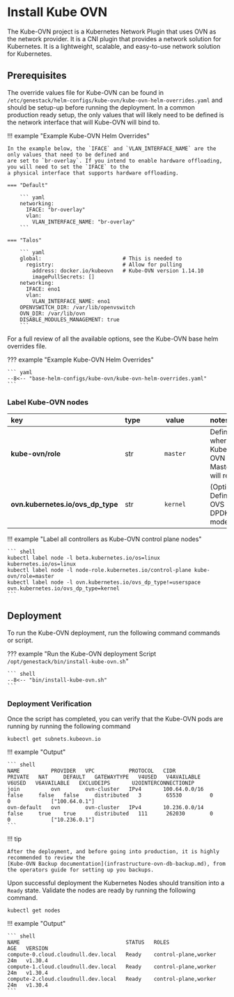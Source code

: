 # Install Kube OVN

The Kube-OVN project is a Kubernetes Network Plugin that uses OVN as the network provider. It
is a CNI plugin that provides a network solution for Kubernetes. It is a lightweight, scalable,
and easy-to-use network solution for Kubernetes.

## Prerequisites

The override values file for Kube-OVN can be found in `/etc/genestack/helm-configs/kube-ovn/kube-ovn-helm-overrides.yaml`
and should be setup-up before running the deployment. In a common production ready setup, the only values that will
likely need to be defined is the network interface that will Kube-OVN will bind to.

!!! example "Example Kube-OVN Helm Overrides"

    In the example below, the `IFACE` and `VLAN_INTERFACE_NAME` are the only values that need to be defined and
    are set to `br-overlay`. If you intend to enable hardware offloading, you will need to set the `IFACE` to the
    a physical interface that supports hardware offloading.

    === "Default"

        ``` yaml
        networking:
          IFACE: "br-overlay"
          vlan:
            VLAN_INTERFACE_NAME: "br-overlay"
        ```

    === "Talos"

        ``` yaml
        global:                          # This is needed to
          registry:                      # Allow for pulling
            address: docker.io/kubeovn   # Kube-OVN version 1.14.10
            imagePullSecrets: []
        networking:
          IFACE: eno1
          vlan:
            VLAN_INTERFACE_NAME: eno1
        OPENVSWITCH_DIR: /var/lib/openvswitch
        OVN_DIR: /var/lib/ovn
        DISABLE_MODULES_MANAGEMENT: true
        ```

For a full review of all the available options, see the Kube-OVN base helm overrides file.

??? example "Example Kube-OVN Helm Overrides"

    ``` yaml
    --8<-- "base-helm-configs/kube-ovn/kube-ovn-helm-overrides.yaml"
    ```

### Label Kube-OVN nodes

| <div style="width:220px">key</div> | type | <div style="width:128px">value</div>  | notes |
|:-----|--|:----------------:|:------|
| **kube-ovn/role** | str | `master` | Defines where the Kube-OVN Masters will reside |
| **ovn.kubernetes.io/ovs_dp_type** | str | `kernel` | (Optional) Defines OVS DPDK mode |

!!! example "Label all controllers as Kube-OVN control plane nodes"

    ``` shell
    kubectl label node -l beta.kubernetes.io/os=linux kubernetes.io/os=linux
    kubectl label node -l node-role.kubernetes.io/control-plane kube-ovn/role=master
    kubectl label node -l ovn.kubernetes.io/ovs_dp_type!=userspace ovn.kubernetes.io/ovs_dp_type=kernel
    ```

## Deployment

To run the Kube-OVN deployment, run the following command commands or script.

??? example "Run the Kube-OVN deployment Script `/opt/genestack/bin/install-kube-ovn.sh`"

    ``` shell
    --8<-- "bin/install-kube-ovn.sh"
    ```

### Deployment Verification

Once the script has completed, you can verify that the Kube-OVN pods are running by running the following command

``` shell
kubectl get subnets.kubeovn.io
```

!!! example "Output"

    ``` shell
    NAME          PROVIDER   VPC           PROTOCOL   CIDR            PRIVATE   NAT     DEFAULT   GATEWAYTYPE   V4USED   V4AVAILABLE   V6USED   V6AVAILABLE   EXCLUDEIPS       U2OINTERCONNECTIONIP
    join          ovn        ovn-cluster   IPv4       100.64.0.0/16   false     false   false     distributed   3        65530         0        0             ["100.64.0.1"]
    ovn-default   ovn        ovn-cluster   IPv4       10.236.0.0/14   false     true    true      distributed   111      262030        0        0             ["10.236.0.1"]
    ```

!!! tip

    After the deployment, and before going into production, it is highly recommended to review the
    [Kube-OVN Backup documentation](infrastructure-ovn-db-backup.md), from the operators guide for setting up you backups.

Upon successful deployment the Kubernetes Nodes should transition into a `Ready` state. Validate the nodes are ready by
running the following command.

``` shell
kubectl get nodes
```

!!! example "Output"

    ``` shell
    NAME                                  STATUS   ROLES                  AGE   VERSION
    compute-0.cloud.cloudnull.dev.local   Ready    control-plane,worker   24m   v1.30.4
    compute-1.cloud.cloudnull.dev.local   Ready    control-plane,worker   24m   v1.30.4
    compute-2.cloud.cloudnull.dev.local   Ready    control-plane,worker   24m   v1.30.4
    ```
